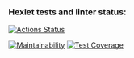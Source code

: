 ### Hexlet tests and linter status:
[![Actions Status](https://github.com/LeylaFedina/frontend-project-46/actions/workflows/hexlet-check.yml/badge.svg)](https://github.com/LeylaFedina/frontend-project-46/actions)


[![Maintainability](https://api.codeclimate.com/v1/badges/fa23ee55fdc96c9b0c70/maintainability)](https://codeclimate.com/github/LeylaFedina/frontend-project-46/maintainability)
[![Test Coverage](https://api.codeclimate.com/v1/badges/fa23ee55fdc96c9b0c70/test_coverage)](https://codeclimate.com/github/LeylaFedina/frontend-project-46/test_coverage)
